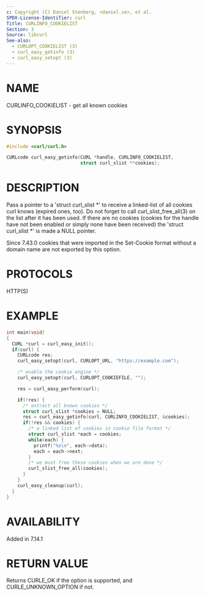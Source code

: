 ```yaml
---
c: Copyright (C) Daniel Stenberg, <daniel.se>, et al.
SPDX-License-Identifier: curl
Title: CURLINFO_COOKIELIST
Section: 3
Source: libcurl
See-also:
  - CURLOPT_COOKIELIST (3)
  - curl_easy_getinfo (3)
  - curl_easy_setopt (3)
---
```


# NAME

CURLINFO_COOKIELIST - get all known cookies

# SYNOPSIS

~~~c
#include <curl/curl.h>

CURLcode curl_easy_getinfo(CURL *handle, CURLINFO_COOKIELIST,
                           struct curl_slist **cookies);
~~~

# DESCRIPTION

Pass a pointer to a 'struct curl_slist *' to receive a linked-list of all
cookies curl knows (expired ones, too). Do not forget to call
curl_slist_free_all(3) on the list after it has been used. If there are no
cookies (cookies for the handle have not been enabled or simply none have been
received) the 'struct curl_slist *' is made a NULL pointer.

Since 7.43.0 cookies that were imported in the Set-Cookie format without a
domain name are not exported by this option.

# PROTOCOLS

HTTP(S)

# EXAMPLE

~~~c
int main(void)
{
  CURL *curl = curl_easy_init();
  if(curl) {
    CURLcode res;
    curl_easy_setopt(curl, CURLOPT_URL, "https://example.com");

    /* enable the cookie engine */
    curl_easy_setopt(curl, CURLOPT_COOKIEFILE, "");

    res = curl_easy_perform(curl);

    if(!res) {
      /* extract all known cookies */
      struct curl_slist *cookies = NULL;
      res = curl_easy_getinfo(curl, CURLINFO_COOKIELIST, &cookies);
      if(!res && cookies) {
        /* a linked list of cookies in cookie file format */
        struct curl_slist *each = cookies;
        while(each) {
          printf("%s\n", each->data);
          each = each->next;
        }
        /* we must free these cookies when we are done */
        curl_slist_free_all(cookies);
      }
    }
    curl_easy_cleanup(curl);
  }
}
~~~

# AVAILABILITY

Added in 7.14.1

# RETURN VALUE

Returns CURLE_OK if the option is supported, and CURLE_UNKNOWN_OPTION if not.
